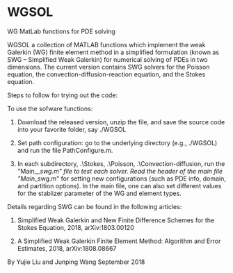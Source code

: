# WGSOL
WG MatLab functions for PDE solving

WGSOL a collection of MATLAB functions which implement the weak Galerkin (WG) finite element method in a simplified formulation (known as SWG – Simplified Weak Galerkin) for numerical solving of PDEs in two dimensions. The current version contains SWG solvers for the Poisson equation, the convection-diffusion-reaction equation, and the Stokes equation.

Steps to follow for trying out the code:

To use the sofware functions:

1. Download the released version, unzip the file, and save the source code into your favorite folder, say ./WGSOL

2. Set path configuration: go to the underlying directory (e.g., ./WGSOL) 
   and run the file PathConfigure.m.

3. In each subdirectory, .\Stokes, .\Poisson, .\Convection-diffusion,
    run the "Main_*_swg.m" file to test each solver. Read the header of the 
    main file "Main*_swg.m" for setting new configurations (such as PDE info, domain, 
    and partition options). In the main file, one can also set different 
    values for the stablizer parameter of the WG and element types.

Details regarding SWG can be found in the following articles:

1)  Simplified Weak Galerkin and New Finite Difference Schemes for the Stokes Equation, 
    2018, arXiv:1803.00120

2)  A Simplified Weak Galerkin Finite Element Method: Algorithm and Error Estimates,
    2018, arXiv:1808.08667
  


By Yujie Liu and Junping Wang
September 2018
